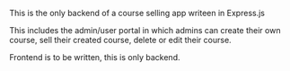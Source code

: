 This is the only backend of a course selling app writeen in Express.js

This includes the admin/user portal in which admins can create their own course, sell their created course, delete or edit their course.

Frontend is to be written, this is only backend.
